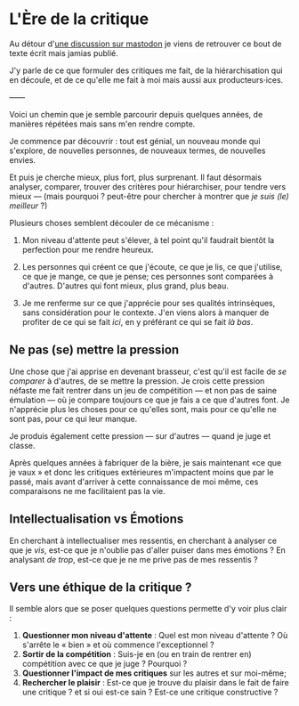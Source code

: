 # L'Ère de la critique

Au détour d'[une discussion sur mastodon](https://tutut.delire.party/@almet/108257053355480866) je viens de retrouver ce bout de texte écrit mais jamias publié.

J'y parle de ce que formuler des critiques me fait, de la hiérarchisation qui en découle, et de ce qu'elle me fait à moi mais aussi aux producteurs⋅ices.

——

Voici un chemin que je semble parcourir depuis quelques années, de manières répétées mais sans m'en rendre compte.

Je commence par découvrir : tout est génial, un nouveau monde qui s'explore, de nouvelles personnes, de nouveaux termes, de nouvelles envies.

Et puis je cherche mieux, plus fort, plus surprenant. Il faut désormais analyser, comparer, trouver des critères pour hiérarchiser, pour tendre vers mieux — (mais pourquoi ? peut-être pour chercher à montrer que *je suis (le) meilleur* ?)

Plusieurs choses semblent découler de ce mécanisme :

1. Mon niveau d'attente peut s'élever, à tel point qu'il faudrait bientôt la perfection pour me rendre heureux.

2. Les personnes qui créent ce que j'écoute, ce que je lis, ce que j'utilise, ce que je mange, ce que je pense; ces personnes sont comparées à d'autres. D'autres qui font mieux, plus grand, plus beau.

3. Je me renferme sur ce que j'apprécie pour ses qualités intrinsèques, sans considération pour le contexte. J'en viens alors à manquer de profiter de ce qui se fait *ici*, en y préférant ce qui se fait *là bas*.

## Ne pas (se) mettre la pression

Une chose que j'ai apprise en devenant brasseur, c'est qu'il est facile de *se comparer* à d'autres, de se mettre la pression. Je crois cette pression néfaste me fait rentrer dans un jeu de compétition — et non pas de saine émulation — où je compare toujours ce que je fais a ce que d'autres font. Je n'apprécie plus les choses pour ce qu'elles sont, mais pour ce qu'elle ne sont pas, pour ce qui leur manque.

Je produis également cette pression — sur d'autres — quand je juge et classe.

Après quelques années à fabriquer de la bière, je sais maintenant «ce que je vaux » et donc les critiques extérieures m'impactent moins que par le passé, mais avant d'arriver à cette connaissance de moi même, ces comparaisons ne me facilitaient pas la vie.

## Intellectualisation vs Émotions

En cherchant à intellectualiser mes ressentis, en cherchant à analyser ce que je *vis*, est-ce que je n'oublie pas d'aller puiser dans mes émotions ? En analysant *de trop*, est-ce que je ne me prive pas de mes ressentis ?

## Vers une éthique de la critique ?

Il semble alors que se poser quelques questions permette d'y voir plus clair :

1. **Questionner mon niveau d'attente** : Quel est mon niveau d'attente ? Où s'arrête le « bien » et où commence l'exceptionnel ?
2. **Sortir de la compétition** : Suis-je en (ou en train de rentrer en) compétition avec ce que je juge ? Pourquoi ?
3. **Questionner l'impact de mes critiques** sur les autres et sur moi-même;
4. **Rechercher le plaisir** : Est-ce que je trouve du plaisir dans le fait de faire une critique ? et si oui est-ce sain ? Est-ce une critique constructive ?
